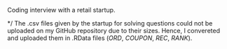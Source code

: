 Coding interview with a retail startup.  
  
*/ The .csv files given by the startup for solving questions could not be uploaded on my GitHub repository due to their sizes. Hence, I convereted and uploaded them in .RData files (*ORD*, *COUPON*, *REC*, *RANK*). 
